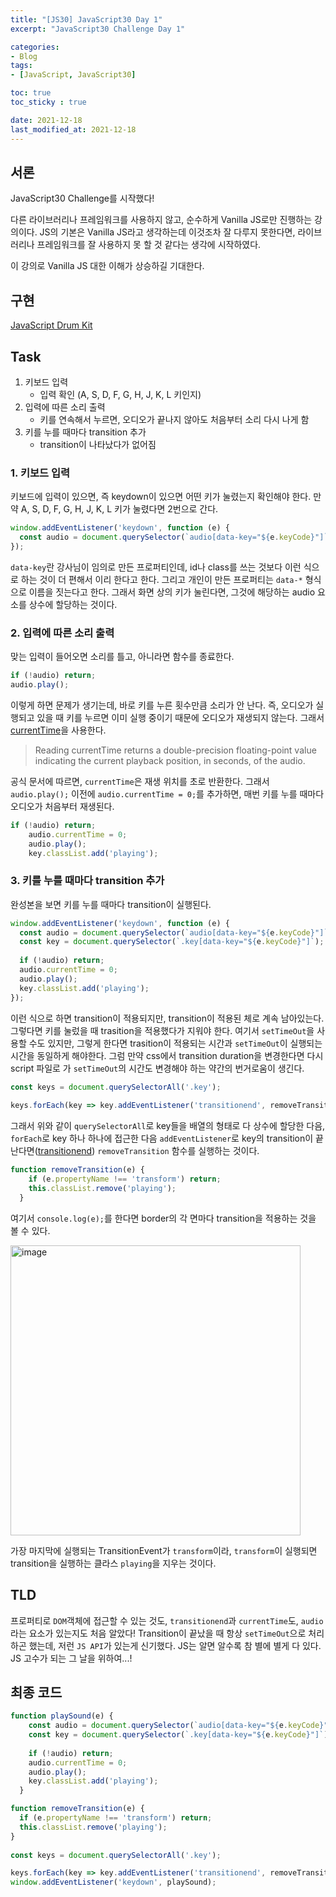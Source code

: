```yaml
---
title: "[JS30] JavaScript30 Day 1"
excerpt: "JavaScript30 Challenge Day 1"

categories:
- Blog
tags:
- [JavaScript, JavaScript30]

toc: true
toc_sticky : true

date: 2021-12-18
last_modified_at: 2021-12-18
---
```


## 서론
JavaScript30 Challenge를 시작했다!  

다른 라이브러리나 프레임워크를 사용하지 않고, 순수하게 Vanilla JS로만 진행하는 강의이다. JS의 기본은 Vanilla JS라고 생각하는데 이것조차 잘 다루지 못한다면, 라이브러리나 프레임워크를 잘 사용하지 못 할 것 같다는 생각에 시작하였다.  

이 강의로 Vanilla JS 대한 이해가 상승하길 기대한다.

## 구현
[JavaScript Drum Kit](https://veggie-garden.github.io/JavaScript30/01%20-%20JavaScript%20Drum%20Kit/index.html)  

## Task
1. 키보드 입력
   - 입력 확인 (A, S, D, F, G, H, J, K, L 키인지)
2. 입력에 따른 소리 출력
   - 키를 연속해서 누르면, 오디오가 끝나지 않아도 처음부터 소리 다시 나게 함
3. 키를 누를 때마다 transition 추가
   - transition이 나타났다가 없어짐  

### 1. 키보드 입력 
  
키보드에 입력이 있으면, 즉 keydown이 있으면 어떤 키가 눌렸는지 확인해야 한다. 만약 A, S, D, F, G, H, J, K, L 키가 눌렸다면 2번으로 간다.  
```javascript
window.addEventListener('keydown', function (e) {
  const audio = document.querySelector(`audio[data-key="${e.keyCode}"]`);
});
```
`data-key`란 강사님이 임의로 만든 프로퍼티인데, id나 class를 쓰는 것보다 이런 식으로 하는 것이 더 편해서 이리 한다고 한다. 그리고 개인이 만든 프로퍼티는 `data-*` 형식으로 이름을 짓는다고 한다. 그래서 화면 상의 키가 눌린다면, 그것에 해당하는 audio 요소를 상수에 할당하는 것이다. 
  

### 2. 입력에 따른 소리 출력
  
맞는 입력이 들어오면 소리를 틀고, 아니라면 함수를 종료한다.  
```javascript
if (!audio) return;
audio.play();
```  
  
이렇게 하면 문제가 생기는데, 바로 키를 누른 횟수만큼 소리가 안 난다. 즉, 오디오가 실행되고 있을 때 키를 누르면 이미 실행 중이기 때문에 오디오가 재생되지 않는다. 그래서 [currentTime](https://developer.mozilla.org/ko/docs/Web/HTML/Element/audio#attr-currenttime)을 사용한다.
> Reading currentTime returns a double-precision floating-point value indicating the current playback position, in seconds, of the audio.  

공식 문서에 따르면, `currentTime`은 재생 위치를 초로 반환한다. 그래서 `audio.play();` 이전에 `audio.currentTime = 0;`를 추가하면, 매번 키를 누를 때마다 오디오가 처음부터 재생된다.
  
```javascript
if (!audio) return;
    audio.currentTime = 0;
    audio.play();
    key.classList.add('playing');
```
  

### 3. 키를 누를 때마다 transition 추가
  
완성본을 보면 키를 누를 때마다 transition이 실행된다. 
  
```javascript
window.addEventListener('keydown', function (e) {
  const audio = document.querySelector(`audio[data-key="${e.keyCode}"]`);
  const key = document.querySelector(`.key[data-key="${e.keyCode}"]`);
  
  if (!audio) return;
  audio.currentTime = 0;
  audio.play();
  key.classList.add('playing');
});
```
  
이런 식으로 하면 transition이 적용되지만, transition이 적용된 체로 계속 남아있는다. 그렇다면 키를 눌렀을 때 trasition을 적용했다가 지워야 한다. 여기서 `setTimeOut`을 사용할 수도 있지만, 그렇게 한다면 trasition이 적용되는 시간과 `setTimeOut`이 실행되는 시간을 동일하게 해야한다. 그럼 만약 css에서 transition duration을 변경한다면 다시 script 파일로 가 `setTimeOut`의 시간도 변경해야 하는 약간의 번거로움이 생긴다.  
  
```javascript
const keys = document.querySelectorAll('.key');
  
keys.forEach(key => key.addEventListener('transitionend', removeTransition));
```
  
그래서 위와 같이 `querySelectorAll`로 key들을 배열의 형태로 다 상수에 할당한 다음, `forEach`로 key 하나 하나에 접근한 다음 `addEventListener`로 key의 transition이 끝난다면([transitionend](https://developer.mozilla.org/en-US/docs/Web/API/Document/transitionend_event)) `removeTransition` 함수를 실행하는 것이다. 


```javascript
function removeTransition(e) {
    if (e.propertyName !== 'transform') return;
    this.classList.remove('playing');
  }
```
  
  
여기서 `console.log(e);`를 한다면 border의 각 면마다 transition을 적용하는 것을 볼 수 있다.  

<img width="464" alt="image" src="https://user-images.githubusercontent.com/63505022/146648522-c8965f8e-9b81-4867-ac98-b60d609a89eb.png">  

가장 마지막에 실행되는 TransitionEvent가 `transform`이라, `transform`이 실행되면 transition을 실행하는 클라스 `playing`을 지우는 것이다.  

## TLD
프로퍼티로 `DOM`객체에 접근할 수 있는 것도, `transitionend`과 `currentTime`도, `audio`라는 요소가 있는지도 처음 알았다! Transition이 끝났을 때 항상 `setTimeOut`으로 처리하곤 했는데, 저런 `JS API`가 있는게 신기했다. JS는 알면 알수록 참 별에 별게 다 있다. JS 고수가 되는 그 날을 위하여...!

## 최종 코드
```javascript
function playSound(e) {
    const audio = document.querySelector(`audio[data-key="${e.keyCode}"]`);
    const key = document.querySelector(`.key[data-key="${e.keyCode}"]`);
    
    if (!audio) return;
    audio.currentTime = 0;
    audio.play();
    key.classList.add('playing');
  }

function removeTransition(e) {
  if (e.propertyName !== 'transform') return;
  this.classList.remove('playing');
}
  
const keys = document.querySelectorAll('.key');

keys.forEach(key => key.addEventListener('transitionend', removeTransition));
window.addEventListener('keydown', playSound);
```
